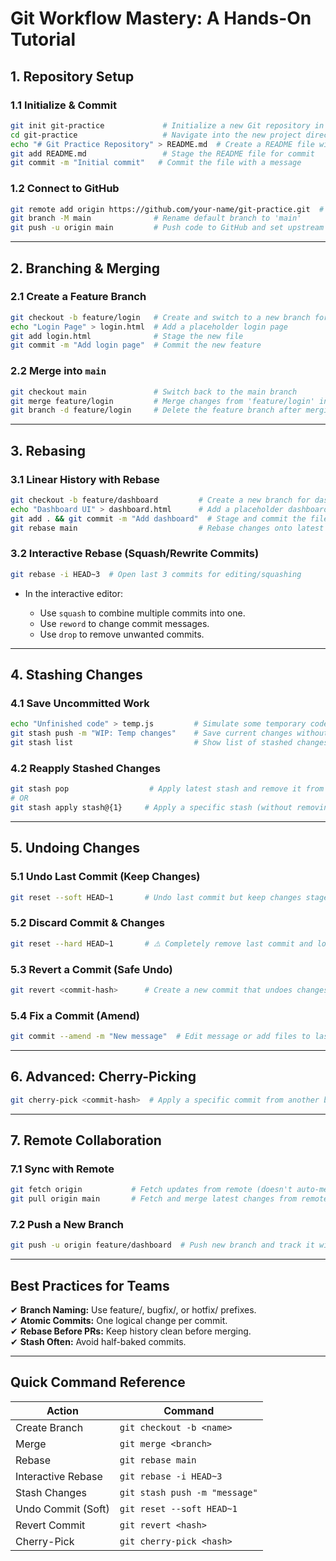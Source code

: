 # **Git Workflow Mastery: A Hands-On Tutorial**

## **1. Repository Setup**

### **1.1 Initialize & Commit**

```bash
git init git-practice             # Initialize a new Git repository in 'git-practice' folder
cd git-practice                   # Navigate into the new project directory
echo "# Git Practice Repository" > README.md  # Create a README file with a title
git add README.md                 # Stage the README file for commit
git commit -m "Initial commit"   # Commit the file with a message
```

### **1.2 Connect to GitHub**

```bash
git remote add origin https://github.com/your-name/git-practice.git  # Link local repo to GitHub
git branch -M main              # Rename default branch to 'main'
git push -u origin main         # Push code to GitHub and set upstream
```

---

## **2. Branching & Merging**

### **2.1 Create a Feature Branch**

```bash
git checkout -b feature/login   # Create and switch to a new branch for the login feature
echo "Login Page" > login.html  # Add a placeholder login page
git add login.html              # Stage the new file
git commit -m "Add login page"  # Commit the new feature
```

### **2.2 Merge into `main`**

```bash
git checkout main               # Switch back to the main branch
git merge feature/login         # Merge changes from 'feature/login' into 'main'
git branch -d feature/login     # Delete the feature branch after merging
```

---

## **3. Rebasing**

### **3.1 Linear History with Rebase**

```bash
git checkout -b feature/dashboard         # Create a new branch for dashboard feature
echo "Dashboard UI" > dashboard.html      # Add a placeholder dashboard page
git add . && git commit -m "Add dashboard"  # Stage and commit the file
git rebase main                           # Rebase changes onto latest main (linear history)
```

### **3.2 Interactive Rebase (Squash/Rewrite Commits)**

```bash
git rebase -i HEAD~3  # Open last 3 commits for editing/squashing
```

* In the interactive editor:

  * Use `squash` to combine multiple commits into one.
  * Use `reword` to change commit messages.
  * Use `drop` to remove unwanted commits.

---

## **4. Stashing Changes**

### **4.1 Save Uncommitted Work**

```bash
echo "Unfinished code" > temp.js         # Simulate some temporary code
git stash push -m "WIP: Temp changes"    # Save current changes without committing
git stash list                           # Show list of stashed changes
```

### **4.2 Reapply Stashed Changes**

```bash
git stash pop                  # Apply latest stash and remove it from stash list
# OR
git stash apply stash@{1}     # Apply a specific stash (without removing it)
```

---

## **5. Undoing Changes**

### **5.1 Undo Last Commit (Keep Changes)**

```bash
git reset --soft HEAD~1       # Undo last commit but keep changes staged
```

### **5.2 Discard Commit & Changes**

```bash
git reset --hard HEAD~1       # ⚠️ Completely remove last commit and local changes
```

### **5.3 Revert a Commit (Safe Undo)**

```bash
git revert <commit-hash>      # Create a new commit that undoes changes from a previous one
```

### **5.4 Fix a Commit (Amend)**

```bash
git commit --amend -m "New message"  # Edit message or add files to last commit
```

---

## **6. Advanced: Cherry-Picking**

```bash
git cherry-pick <commit-hash>  # Apply a specific commit from another branch into the current one
```

---

## **7. Remote Collaboration**

### **7.1 Sync with Remote**

```bash
git fetch origin           # Fetch updates from remote (doesn't auto-merge)
git pull origin main       # Fetch and merge latest changes from remote main
```

### **7.2 Push a New Branch**

```bash
git push -u origin feature/dashboard  # Push new branch and track it with upstream
```

---

## **Best Practices for Teams**  
✔ **Branch Naming:** Use feature/, bugfix/, or hotfix/ prefixes.  
✔ **Atomic Commits:** One logical change per commit.  
✔ **Rebase Before PRs:** Keep history clean before merging.  
✔ **Stash Often:** Avoid half-baked commits.  

---

## **Quick Command Reference**

| Action             | Command                       |
| ------------------ | ----------------------------- |
| Create Branch      | `git checkout -b <name>`      |
| Merge              | `git merge <branch>`          |
| Rebase             | `git rebase main`             |
| Interactive Rebase | `git rebase -i HEAD~3`        |
| Stash Changes      | `git stash push -m "message"` |
| Undo Commit (Soft) | `git reset --soft HEAD~1`     |
| Revert Commit      | `git revert <hash>`           |
| Cherry-Pick        | `git cherry-pick <hash>`      |

